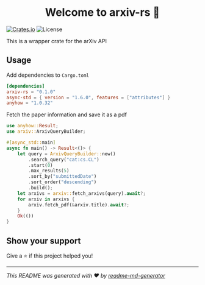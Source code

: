 <h1 align="center">Welcome to arxiv-rs 👋</h1>

[![Crates.io](https://img.shields.io/crates/v/arxiv-rs.svg)](https://crates.io/crates/arxiv-rs)
![License](https://img.shields.io/crates/l/arxiv-rs.svg)

This is a wrapper crate for the arXiv API

## Usage

Add dependencies to `Cargo.toml`

```toml
[dependencies]
arxiv-rs = "0.1.0"
async-std = { version = "1.6.0", features = ["attributes"] }
anyhow = "1.0.32"
```

Fetch the paper information and save it as a pdf

```rust
use anyhow::Result;
use arxiv::ArxivQueryBuilder;

#[async_std::main]
async fn main() -> Result<()> {
    let query = ArxivQueryBuilder::new()
        .search_query("cat:cs.CL")
        .start(0)
        .max_results(5)
        .sort_by("submittedDate")
        .sort_order("descending")
        .build();
    let arxivs = arxiv::fetch_arxivs(query).await?;
    for arxiv in arxivs {
        arxiv.fetch_pdf(&arxiv.title).await?;
    }
    Ok(())
}

```

## Show your support

Give a ⭐️ if this project helped you!

***
_This README was generated with ❤️ by [readme-md-generator](https://github.com/kefranabg/readme-md-generator)_
